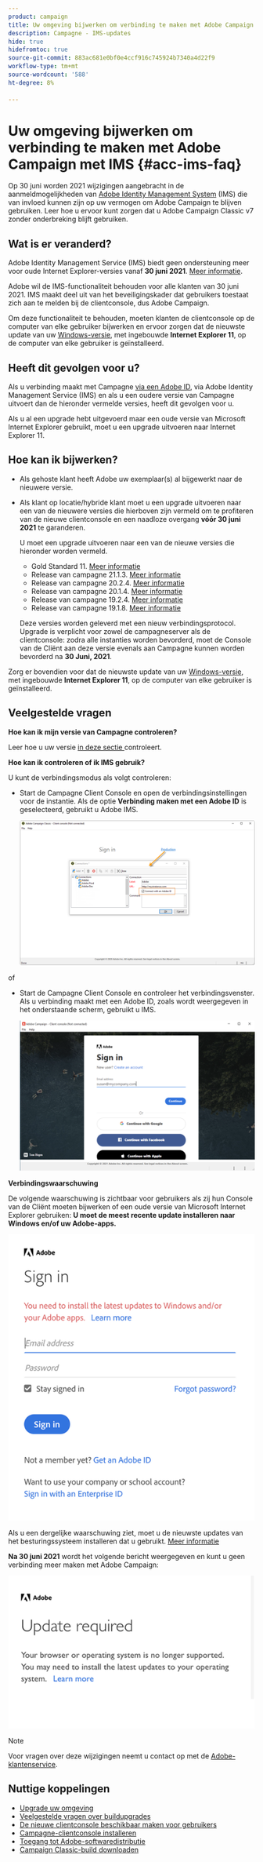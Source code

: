 ```yaml
---
product: campaign
title: Uw omgeving bijwerken om verbinding te maken met Adobe Campaign met IMS
description: Campagne - IMS-updates
hide: true
hidefromtoc: true
source-git-commit: 883ac681e0bf0e4ccf916c745924b7340a4d22f9
workflow-type: tm+mt
source-wordcount: '588'
ht-degree: 8%

---
```


# Uw omgeving bijwerken om verbinding te maken met Adobe Campaign met IMS {#acc-ims-faq}

Op 30 juni worden 2021 wijzigingen aangebracht in de aanmeldmogelijkheden van [Adobe Identity Management System](https://helpx.adobe.com/enterprise/using/identity.html) (IMS) die van invloed kunnen zijn op uw vermogen om Adobe Campaign te blijven gebruiken. Leer hoe u ervoor kunt zorgen dat u Adobe Campaign Classic v7 zonder onderbreking blijft gebruiken.

## Wat is er veranderd?

Adobe Identity Management Service (IMS) biedt geen ondersteuning meer voor oude Internet Explorer-versies vanaf **30 juni 2021**. [Meer informatie](https://helpx.adobe.com/x-productkb/global/update-operating-system-and-browser.html).

Adobe wil de IMS-functionaliteit behouden voor alle klanten van 30 juni 2021. IMS maakt deel uit van het beveiligingskader dat gebruikers toestaat zich aan te melden bij de clientconsole, dus Adobe Campaign.

Om deze functionaliteit te behouden, moeten klanten de clientconsole op de computer van elke gebruiker bijwerken en ervoor zorgen dat de nieuwste update van uw [Windows-versie](../rn/using/compatibility-matrix.md#ClientConsoleoperatingsystems), met ingebouwde **Internet Explorer 11**, op de computer van elke gebruiker is geïnstalleerd.

## Heeft dit gevolgen voor u?

Als u verbinding maakt met Campagne [via een Adobe ID](../integrations/using/about-adobe-id.md), via Adobe Identity Management Service (IMS) en als u een oudere versie van Campagne uitvoert dan de hieronder vermelde versies, heeft dit gevolgen voor u.

Als u al een upgrade hebt uitgevoerd maar een oude versie van Microsoft Internet Explorer gebruikt, moet u een upgrade uitvoeren naar Internet Explorer 11.

## Hoe kan ik bijwerken?

* Als gehoste klant heeft Adobe uw exemplaar(s) al bijgewerkt naar de nieuwere versie.

* Als klant op locatie/hybride klant moet u een upgrade uitvoeren naar een van de nieuwere versies die hierboven zijn vermeld om te profiteren van de nieuwe clientconsole en een naadloze overgang **vóór 30 juni 2021** te garanderen.

   U moet een upgrade uitvoeren naar een van de nieuwe versies die hieronder worden vermeld.

   * Gold Standard 11. [Meer informatie](../rn/using/gold-standard.md)
   * Release van campagne 21.1.3. [Meer informatie](../rn/using/latest-release.md)
   * Release van campagne 20.2.4. [Meer informatie](../rn/using/release--20-2.md)
   * Release van campagne 20.1.4. [Meer informatie](../rn/using/release--20-1.md)
   * Release van campagne 19.2.4. [Meer informatie](../rn/using/release--19-2.md)
   * Release van campagne 19.1.8. [Meer informatie](../rn/using/release--19-1.md)

   Deze versies worden geleverd met een nieuw verbindingsprotocol. Upgrade is verplicht voor zowel de campagneserver als de clientconsole: zodra alle instanties worden bevorderd, moet de Console van de Cliënt aan deze versie evenals aan Campagne kunnen worden bevorderd na **30 Juni, 2021**.

Zorg er bovendien voor dat de nieuwste update van uw [Windows-versie](../rn/using/compatibility-matrix.md#ClientConsoleoperatingsystems), met ingebouwde **Internet Explorer 11**, op de computer van elke gebruiker is geïnstalleerd.

## Veelgestelde vragen

**Hoe kan ik mijn versie van Campagne controleren?**

Leer hoe u uw versie [in deze sectie ](../platform/using/launching-adobe-campaign.md#getting-your-campaign-version) controleert.


**Hoe kan ik controleren of ik IMS gebruik?**

U kunt de verbindingsmodus als volgt controleren:

* Start de Campagne Client Console en open de verbindingsinstellingen voor de instantie. Als de optie **Verbinding maken met een Adobe ID** is geselecteerd, gebruikt u Adobe IMS.

   ![](../integrations/using/assets/ims_1.png)

of

* Start de Campagne Client Console en controleer het verbindingsvenster. Als u verbinding maakt met een Adobe ID, zoals wordt weergegeven in het onderstaande scherm, gebruikt u IMS.

   ![](../integrations/using/assets/adobeID.png)

**Verbindingswaarschuwing**

De volgende waarschuwing is zichtbaar voor gebruikers als zij hun Console van de Cliënt moeten bijwerken of een oude versie van Microsoft Internet Explorer gebruiken: **U moet de meest recente update installeren naar Windows en/of uw Adobe-apps.**

![](../integrations/using/assets/do-not-localize/errorMsg.png)

Als u een dergelijke waarschuwing ziet, moet u de nieuwste updates van het besturingssysteem installeren dat u gebruikt. [Meer informatie](https://helpx.adobe.com/x-productkb/global/update-operating-system-and-browser.html)

**Na 30 juni 2021** wordt het volgende bericht weergegeven en kunt u geen verbinding meer maken met Adobe Campaign:

![](../integrations/using/assets/do-not-localize/errorUpdateReq.png)

>[!NOTE]
>
>Voor vragen over deze wijzigingen neemt u contact op met de [Adobe-klantenservice](https://helpx.adobe.com/nl/enterprise/admin-guide.html/enterprise/using/support-for-experience-cloud.ug.html).


## Nuttige koppelingen

* [Upgrade uw omgeving](../production/using/build-upgrade.md)
* [Veelgestelde vragen over buildupgrades](../platform/using/faq-build-upgrade.md)
* [De nieuwe clientconsole beschikbaar maken voor gebruikers](../installation/using/client-console-availability-for-windows.md)
* [Campagne-clientconsole installeren](../installation/using/installing-the-client-console.md)
* [Toegang tot Adobe-softwaredistributie](https://experienceleague.adobe.com/docs/experience-cloud/software-distribution/home.html?lang=en)
* [Campaign Classic-build downloaden](https://experience.adobe.com/#/downloads/content/software-distribution/en/campaign.html)